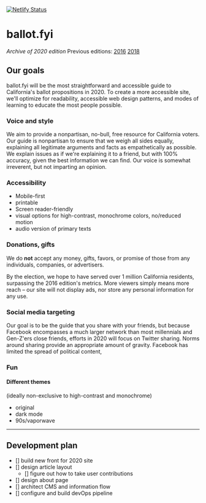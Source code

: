 [![Netlify Status](https://api.netlify.com/api/v1/badges/78dce639-08f4-4601-9d43-2d6dc1d96b19/deploy-status)](https://app.netlify.com/sites/ballotfyi/deploys)

# ballot.fyi
*Archive of 2020 edition*
Previous editions:
[2016](https://www.2016.ballot.fyi)
[2018](https://www.2018.ballot.fyi)

## Our goals
ballot.fyi will be the most straightforward and accessible guide to California's ballot propositions in 2020. To create a more accessible site, we'll optimize for readability, accessible web design patterns, and modes of learning to educate the most people possible.

### Voice and style
We aim to provide a nonpartisan, no-bull, free resource for California voters. Our guide is nonpartisan to ensure that we weigh all sides equally, explaining all legitimate arguments and facts as empathetically as possible. We explain issues as if we're explaining it to a friend, but with 100% accuracy, given the best information we can find. Our voice is somewhat irreverent, but not imparting an opinion.

### Accessibility
- Mobile-first
- printable
- Screen reader-friendly
- visual options for high-contrast, monochrome colors, no/reduced motion
- audio version of primary texts

### Donations, gifts
We do **not** accept any money, gifts, favors, or promise of those from any individuals, companies, or advertisers.

By the election, we hope to have served over 1 million California residents, surpassing the 2016 edition's metrics. More viewers simply means more reach – our site will not display ads, nor store any personal information for any use.

### Social media targeting
Our goal is to be the guide that you share with your friends, but because Facebook encompasses a much larger network than most millennials and Gen-Z'ers close friends, efforts in 2020 will focus on Twitter sharing. Norms around sharing provide an appropriate amount of gravity. Facebook has limited the spread of political content,

### Fun

#### Different themes
(ideally non-exclusive to high-contrast and monochrome)
- original
- dark mode
- 90s/vaporwave

---

## Development plan
- [] build new front for 2020 site
- [] design article layout
  - [] figure out how to take user contributions
- [] design about page
- [] architect CMS and information flow
- [] configure and build devOps pipeline
